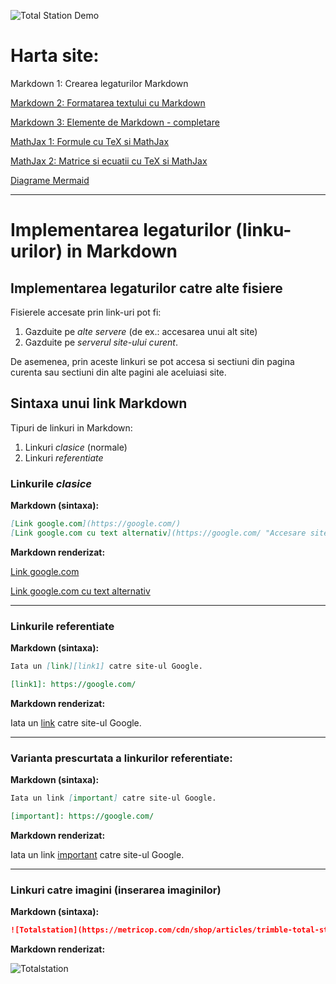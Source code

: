 ![Total Station Demo](https://metricop.com/cdn/shop/articles/trimble-total-station.jpg?v=1677673954&width=1100)

# Harta site:

Markdown 1: Crearea legaturilor Markdown

[Markdown 2: Formatarea textului cu Markdown](markdown2.md)

<!-- [Markdown 2: Elemente avansate de Markdown (demo 'md' page)](avansate.md) -->

[Markdown 3: Elemente de Markdown - completare](/markdown3.md)

[MathJax 1: Formule cu TeX si MathJax](mathjax.md)

[MathJax 2: Matrice si ecuatii cu TeX si MathJax](mathjax2.md)

[Diagrame Mermaid](/diagrame/mermaid.md)

***

# Implementarea legaturilor (linku-urilor) in Markdown

## Implementarea legaturilor catre alte fisiere

Fisierele accesate prin link-uri pot fi:
1. Gazduite pe *alte servere* (de ex.: accesarea unui alt site)
2. Gazduite pe *serverul site-ului curent*.

De asemenea, prin aceste linkuri se pot accesa si sectiuni din pagina curenta sau sectiuni din alte pagini ale aceluiasi site.

## Sintaxa unui link Markdown 

Tipuri de linkuri in Markdown:
1. Linkuri *clasice* (normale)
2. Linkuri *referentiate*

### Linkurile *clasice*

**Markdown (sintaxa):**

```markdown
[Link google.com](https://google.com/)
[Link google.com cu text alternativ](https://google.com/ "Accesare site Google")
```

**Markdown renderizat:**

[Link google.com](https://google.com/)

[Link google.com cu text alternativ](https://google.com/ "Accesare site Google")

***

### Linkurile referentiate

**Markdown (sintaxa):**

```markdown
Iata un [link][link1] catre site-ul Google.

[link1]: https://google.com/
```

**Markdown renderizat:**

Iata un [link][link1] catre site-ul Google.

[link1]: https://google.com/

***

### Varianta prescurtata a linkurilor referentiate:

**Markdown (sintaxa):**

```markdown
Iata un link [important] catre site-ul Google.

[important]: https://google.com/
```

**Markdown renderizat:**

Iata un link [important] catre site-ul Google.

[important]: https://google.com/

***

### Linkuri catre imagini (inserarea imaginilor)

**Markdown (sintaxa):**

```markdown
![Totalstation](https://metricop.com/cdn/shop/articles/trimble-total-station.jpg?v=1677673954&width=1100)
```

**Markdown renderizat:**

![Totalstation](https://metricop.com/cdn/shop/articles/trimble-total-station.jpg?v=1677673954&width=1100)

